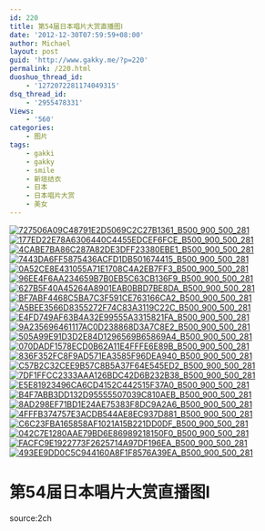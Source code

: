 ```yaml
---
id: 220
title: 第54届日本唱片大赏直播图Ⅰ
date: '2012-12-30T07:59:59+08:00'
author: Michael
layout: post
guid: 'http://www.gakky.me/?p=220'
permalink: /220.html
duoshuo_thread_id:
    - '1272072281174049315'
dsq_thread_id:
    - '2955478331'
Views:
    - '560'
categories:
    - 图片
tags:
    - gakki
    - gakky
    - smile
    - 新垣结衣
    - 日本
    - 日本唱片大赏
    - 美女
---
```


[![727506A09C48791E2D5069C2C27B1361_B500_900_500_281](http://www.yui-aragaki.org/wp-content/uploads/img/727506A09C48791E2D5069C2C27B1361_B500_900_500_281.jpeg)](http://www.yui-aragaki.org/wp-content/uploads/img/727506A09C48791E2D5069C2C27B1361_B1280_1280_1280_720.jpeg) [![177ED22E78A6306440C4455EDCEF6FCE_B500_900_500_281](http://www.yui-aragaki.org/wp-content/uploads/img/177ED22E78A6306440C4455EDCEF6FCE_B500_900_500_281.jpeg)](http://www.yui-aragaki.org/wp-content/uploads/img/177ED22E78A6306440C4455EDCEF6FCE_B1280_1280_1280_720.jpeg) [![4CABE7BA86C287A82DE3DFF23380EBE1_B500_900_500_281](http://www.yui-aragaki.org/wp-content/uploads/img/4CABE7BA86C287A82DE3DFF23380EBE1_B500_900_500_281.jpeg)](http://www.yui-aragaki.org/wp-content/uploads/img/4CABE7BA86C287A82DE3DFF23380EBE1_B1280_1280_1280_720.jpeg) [![7443DA6FF5875436ACFD1DB501674415_B500_900_500_281](http://www.yui-aragaki.org/wp-content/uploads/img/7443DA6FF5875436ACFD1DB501674415_B500_900_500_281.jpeg)](http://www.yui-aragaki.org/wp-content/uploads/img/7443DA6FF5875436ACFD1DB501674415_B1280_1280_1280_720.jpeg) [![0A52CE8E431055A71E1708C4A2EB7FF3_B500_900_500_281](http://www.yui-aragaki.org/wp-content/uploads/img/0A52CE8E431055A71E1708C4A2EB7FF3_B500_900_500_281.jpeg)](http://www.yui-aragaki.org/wp-content/uploads/img/0A52CE8E431055A71E1708C4A2EB7FF3_B1280_1280_1280_720.jpeg) [![96EE4F6AA234659B7B0EB5C63CB136F9_B500_900_500_281](http://www.yui-aragaki.org/wp-content/uploads/img/96EE4F6AA234659B7B0EB5C63CB136F9_B500_900_500_281.jpeg)](http://www.yui-aragaki.org/wp-content/uploads/img/96EE4F6AA234659B7B0EB5C63CB136F9_B1280_1280_1280_720.jpeg) [![627B5F40A45264A8901EAB0BBD7BE8DA_B500_900_500_281](http://www.yui-aragaki.org/wp-content/uploads/img/627B5F40A45264A8901EAB0BBD7BE8DA_B500_900_500_281.jpeg)](http://www.yui-aragaki.org/wp-content/uploads/img/627B5F40A45264A8901EAB0BBD7BE8DA_B1280_1280_1280_720.jpeg) [![BF7ABF4468C5BA7C3F591CE763166CA2_B500_900_500_281](http://www.yui-aragaki.org/wp-content/uploads/img/BF7ABF4468C5BA7C3F591CE763166CA2_B500_900_500_281.jpeg)](http://www.yui-aragaki.org/wp-content/uploads/img/BF7ABF4468C5BA7C3F591CE763166CA2_B1280_1280_1280_720.jpeg) [![A5BEE3566D8355272F74C83A3119C22C_B500_900_500_281](http://www.yui-aragaki.org/wp-content/uploads/img/A5BEE3566D8355272F74C83A3119C22C_B500_900_500_281.jpeg)](http://www.yui-aragaki.org/wp-content/uploads/img/A5BEE3566D8355272F74C83A3119C22C_B1280_1280_1280_720.jpeg) [![E4FD749AF63B4A32E99555A3315821FA_B500_900_500_281](http://www.yui-aragaki.org/wp-content/uploads/img/E4FD749AF63B4A32E99555A3315821FA_B500_900_500_281.jpeg)](http://www.yui-aragaki.org/wp-content/uploads/img/E4FD749AF63B4A32E99555A3315821FA_B1280_1280_1280_720.jpeg) [![9A235696461117AC0D238868D3A7C8E2_B500_900_500_281](http://www.yui-aragaki.org/wp-content/uploads/img/9A235696461117AC0D238868D3A7C8E2_B500_900_500_281.jpeg)](http://www.yui-aragaki.org/wp-content/uploads/img/9A235696461117AC0D238868D3A7C8E2_B1280_1280_1280_720.jpeg) [![505A99E91D3D2E84D1296569B65869A4_B500_900_500_281](http://www.yui-aragaki.org/wp-content/uploads/img/505A99E91D3D2E84D1296569B65869A4_B500_900_500_281.jpeg)](http://www.yui-aragaki.org/wp-content/uploads/img/505A99E91D3D2E84D1296569B65869A4_B1280_1280_1280_720.jpeg) [![070DADF1578ECD0B62A11E4FFFE6E89B_B500_900_500_281](http://www.yui-aragaki.org/wp-content/uploads/img/070DADF1578ECD0B62A11E4FFFE6E89B_B500_900_500_281.jpeg)](http://www.yui-aragaki.org/wp-content/uploads/img/070DADF1578ECD0B62A11E4FFFE6E89B_B1280_1280_1280_720.jpeg) [![836F352FC8F9AD571EA3585F96DEA940_B500_900_500_281](http://www.yui-aragaki.org/wp-content/uploads/img/836F352FC8F9AD571EA3585F96DEA940_B500_900_500_281.jpeg)](http://www.yui-aragaki.org/wp-content/uploads/img/836F352FC8F9AD571EA3585F96DEA940_B1280_1280_1280_720.jpeg) [![C57B2C32CEE9B57C8B5A37F64E545ED2_B500_900_500_281](http://www.yui-aragaki.org/wp-content/uploads/img/C57B2C32CEE9B57C8B5A37F64E545ED2_B500_900_500_281.jpeg)](http://www.yui-aragaki.org/wp-content/uploads/img/C57B2C32CEE9B57C8B5A37F64E545ED2_B1280_1280_1280_720.jpeg) [![7DF1FFCC2333AAA126BDC42D6B232B38_B500_900_500_281](http://www.yui-aragaki.org/wp-content/uploads/img/7DF1FFCC2333AAA126BDC42D6B232B38_B500_900_500_281.jpeg)](http://www.yui-aragaki.org/wp-content/uploads/img/7DF1FFCC2333AAA126BDC42D6B232B38_B1280_1280_1280_720.jpeg) [![E5E81923496CA6CD4152C442515F37A0_B500_900_500_281](http://www.yui-aragaki.org/wp-content/uploads/img/E5E81923496CA6CD4152C442515F37A0_B500_900_500_281.jpeg)](http://www.yui-aragaki.org/wp-content/uploads/img/E5E81923496CA6CD4152C442515F37A0_B1280_1280_1280_720.jpeg) [![B4F7ABB3DD132D95555507039C810AEB_B500_900_500_281](http://www.yui-aragaki.org/wp-content/uploads/img/B4F7ABB3DD132D95555507039C810AEB_B500_900_500_281.jpeg)](http://www.yui-aragaki.org/wp-content/uploads/img/B4F7ABB3DD132D95555507039C810AEB_B1280_1280_1280_720.jpeg) [![8AD298EF71BD1E24AE75383F8DC9A2A6_B500_900_500_281](http://www.yui-aragaki.org/wp-content/uploads/img/8AD298EF71BD1E24AE75383F8DC9A2A6_B500_900_500_281.jpeg)](http://www.yui-aragaki.org/wp-content/uploads/img/8AD298EF71BD1E24AE75383F8DC9A2A6_B1280_1280_1280_720.jpeg) [![4FFFB374757E3ACDB544AE8EC937D881_B500_900_500_281](http://www.yui-aragaki.org/wp-content/uploads/img/4FFFB374757E3ACDB544AE8EC937D881_B500_900_500_281.jpeg)](http://www.yui-aragaki.org/wp-content/uploads/img/4FFFB374757E3ACDB544AE8EC937D881_B1280_1280_1280_720.jpeg) [![C6C23FBA165858AF1021A15B221DD0DF_B500_900_500_281](http://www.yui-aragaki.org/wp-content/uploads/img/C6C23FBA165858AF1021A15B221DD0DF_B500_900_500_281.jpeg)](http://www.yui-aragaki.org/wp-content/uploads/img/C6C23FBA165858AF1021A15B221DD0DF_B1280_1280_1280_720.jpeg) [![042C7E1280AAE79BD6E86989218150F0_B500_900_500_281](http://www.yui-aragaki.org/wp-content/uploads/img/042C7E1280AAE79BD6E86989218150F0_B500_900_500_281.jpeg)](http://www.yui-aragaki.org/wp-content/uploads/img/042C7E1280AAE79BD6E86989218150F0_B1280_1280_1280_720.jpeg) [![FACFC9E1922773F2625714A97DF196EA_B500_900_500_281](http://www.yui-aragaki.org/wp-content/uploads/img/FACFC9E1922773F2625714A97DF196EA_B500_900_500_281.jpeg)](http://www.yui-aragaki.org/wp-content/uploads/img/FACFC9E1922773F2625714A97DF196EA_B1280_1280_1280_720.jpeg) [![493EE9DD0C5C944160A8F1F8576A39EA_B500_900_500_281](http://www.yui-aragaki.org/wp-content/uploads/img/493EE9DD0C5C944160A8F1F8576A39EA_B500_900_500_281.jpeg)](http://www.yui-aragaki.org/wp-content/uploads/img/493EE9DD0C5C944160A8F1F8576A39EA_B1280_1280_1280_720.jpeg)

# 第54届日本唱片大赏直播图Ⅰ

source:2ch